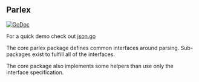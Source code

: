 ## Parlex
[![GoDoc](https://godoc.org/github.com/AdamColton/parlex?status.svg)](https://godoc.org/github.com/AdamColton/parlex)

For a quick demo check out [json.go](https://github.com/AdamColton/parlex/blob/master/examples/parlexjson/json.go)

The core parlex package defines common interfaces around parsing. Sub-packages
exist to fulfill all of the interfaces.

The core package also implements some helpers than use only the interface
specification.